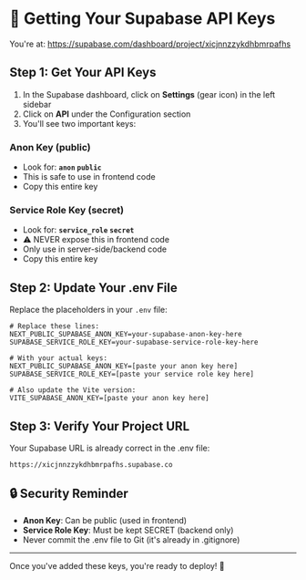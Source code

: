 # 🔑 Getting Your Supabase API Keys

You're at: https://supabase.com/dashboard/project/xicjnnzzykdhbmrpafhs

## Step 1: Get Your API Keys

1. In the Supabase dashboard, click on **Settings** (gear icon) in the left sidebar
2. Click on **API** under the Configuration section
3. You'll see two important keys:

### Anon Key (public)
- Look for: **`anon` `public`**
- This is safe to use in frontend code
- Copy this entire key

### Service Role Key (secret)
- Look for: **`service_role` `secret`**
- ⚠️ NEVER expose this in frontend code
- Only use in server-side/backend code
- Copy this entire key

## Step 2: Update Your .env File

Replace the placeholders in your `.env` file:

```env
# Replace these lines:
NEXT_PUBLIC_SUPABASE_ANON_KEY=your-supabase-anon-key-here
SUPABASE_SERVICE_ROLE_KEY=your-supabase-service-role-key-here

# With your actual keys:
NEXT_PUBLIC_SUPABASE_ANON_KEY=[paste your anon key here]
SUPABASE_SERVICE_ROLE_KEY=[paste your service role key here]

# Also update the Vite version:
VITE_SUPABASE_ANON_KEY=[paste your anon key here]
```

## Step 3: Verify Your Project URL

Your Supabase URL is already correct in the .env file:
```
https://xicjnnzzykdhbmrpafhs.supabase.co
```

## 🔒 Security Reminder

- **Anon Key**: Can be public (used in frontend)
- **Service Role Key**: Must be kept SECRET (backend only)
- Never commit the .env file to Git (it's already in .gitignore)

---

Once you've added these keys, you're ready to deploy! 🚀